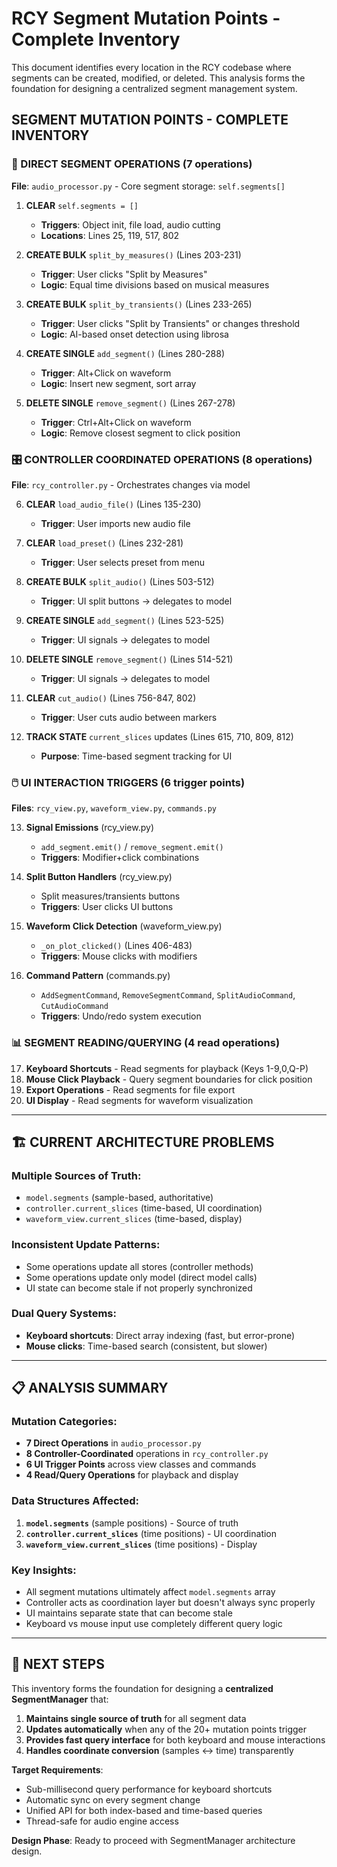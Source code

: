 # RCY Segment Mutation Points - Complete Inventory

This document identifies every location in the RCY codebase where segments can be created, modified, or deleted. This analysis forms the foundation for designing a centralized segment management system.

## **SEGMENT MUTATION POINTS - COMPLETE INVENTORY**

### **🔧 DIRECT SEGMENT OPERATIONS** (7 operations)

**File**: `audio_processor.py` - Core segment storage: `self.segments[]`

1. **CLEAR** `self.segments = []`
   - **Triggers**: Object init, file load, audio cutting
   - **Locations**: Lines 25, 119, 517, 802

2. **CREATE BULK** `split_by_measures()` (Lines 203-231)
   - **Trigger**: User clicks "Split by Measures" 
   - **Logic**: Equal time divisions based on musical measures

3. **CREATE BULK** `split_by_transients()` (Lines 233-265)
   - **Trigger**: User clicks "Split by Transients" or changes threshold
   - **Logic**: AI-based onset detection using librosa

4. **CREATE SINGLE** `add_segment()` (Lines 280-288)
   - **Trigger**: Alt+Click on waveform
   - **Logic**: Insert new segment, sort array

5. **DELETE SINGLE** `remove_segment()` (Lines 267-278)
   - **Trigger**: Ctrl+Alt+Click on waveform
   - **Logic**: Remove closest segment to click position

### **🎛️ CONTROLLER COORDINATED OPERATIONS** (8 operations)

**File**: `rcy_controller.py` - Orchestrates changes via model

6. **CLEAR** `load_audio_file()` (Lines 135-230)
   - **Trigger**: User imports new audio file

7. **CLEAR** `load_preset()` (Lines 232-281)
   - **Trigger**: User selects preset from menu

8. **CREATE BULK** `split_audio()` (Lines 503-512)
   - **Trigger**: UI split buttons → delegates to model

9. **CREATE SINGLE** `add_segment()` (Lines 523-525)
   - **Trigger**: UI signals → delegates to model

10. **DELETE SINGLE** `remove_segment()` (Lines 514-521)
    - **Trigger**: UI signals → delegates to model

11. **CLEAR** `cut_audio()` (Lines 756-847, 802)
    - **Trigger**: User cuts audio between markers

12. **TRACK STATE** `current_slices` updates (Lines 615, 710, 809, 812)
    - **Purpose**: Time-based segment tracking for UI

### **🖱️ UI INTERACTION TRIGGERS** (6 trigger points)

**Files**: `rcy_view.py`, `waveform_view.py`, `commands.py`

13. **Signal Emissions** (rcy_view.py)
    - `add_segment.emit()` / `remove_segment.emit()`
    - **Triggers**: Modifier+click combinations

14. **Split Button Handlers** (rcy_view.py)
    - Split measures/transients buttons
    - **Triggers**: User clicks UI buttons  

15. **Waveform Click Detection** (waveform_view.py)
    - `_on_plot_clicked()` (Lines 406-483)
    - **Triggers**: Mouse clicks with modifiers

16. **Command Pattern** (commands.py)
    - `AddSegmentCommand`, `RemoveSegmentCommand`, `SplitAudioCommand`, `CutAudioCommand`
    - **Triggers**: Undo/redo system execution

### **📊 SEGMENT READING/QUERYING** (4 read operations)

17. **Keyboard Shortcuts** - Read segments for playback (Keys 1-9,0,Q-P)
18. **Mouse Click Playback** - Query segment boundaries for click position  
19. **Export Operations** - Read segments for file export
20. **UI Display** - Read segments for waveform visualization

---

## **🏗️ CURRENT ARCHITECTURE PROBLEMS**

### **Multiple Sources of Truth**:
- `model.segments` (sample-based, authoritative)
- `controller.current_slices` (time-based, UI coordination)  
- `waveform_view.current_slices` (time-based, display)

### **Inconsistent Update Patterns**:
- Some operations update all stores (controller methods)
- Some operations update only model (direct model calls)
- UI state can become stale if not properly synchronized

### **Dual Query Systems**:
- **Keyboard shortcuts**: Direct array indexing (fast, but error-prone)
- **Mouse clicks**: Time-based search (consistent, but slower)

---

## **📋 ANALYSIS SUMMARY**

### **Mutation Categories**:
- **7 Direct Operations** in `audio_processor.py`
- **8 Controller-Coordinated** operations in `rcy_controller.py`
- **6 UI Trigger Points** across view classes and commands
- **4 Read/Query Operations** for playback and display

### **Data Structures Affected**:
1. **`model.segments`** (sample positions) - Source of truth
2. **`controller.current_slices`** (time positions) - UI coordination
3. **`waveform_view.current_slices`** (time positions) - Display

### **Key Insights**:
- All segment mutations ultimately affect `model.segments` array
- Controller acts as coordination layer but doesn't always sync properly
- UI maintains separate state that can become stale
- Keyboard vs mouse input use completely different query logic

---

## **🎯 NEXT STEPS**

This inventory forms the foundation for designing a **centralized SegmentManager** that:

1. **Maintains single source of truth** for all segment data
2. **Updates automatically** when any of the 20+ mutation points trigger
3. **Provides fast query interface** for both keyboard and mouse interactions
4. **Handles coordinate conversion** (samples ↔ time) transparently

**Target Requirements**:
- Sub-millisecond query performance for keyboard shortcuts
- Automatic sync on every segment change
- Unified API for both index-based and time-based queries
- Thread-safe for audio engine access

**Design Phase**: Ready to proceed with SegmentManager architecture design.
